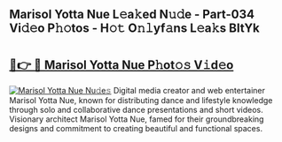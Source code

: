 ## Marisol Yotta Nue L𝚎a𝚔ed N𝚞𝚍e - Part-034 Vi𝚍𝚎o P𝚑𝚘tos - H𝚘𝚝 O𝚗𝚕yf𝚊ns L𝚎a𝚔s BItYk

# <h2><a href="http://kf2cm4g.oniu.top/?m=Marisol+Yotta+Nue">🔗👉 🔴 Marisol Yotta Nue P𝚑ot𝚘𝚜 V𝚒d𝚎o</a></h2>

[![Marisol Yotta Nue Nu𝚍e𝚜](https://i.imgur.com/0qMVB7G.gif)](http://kf2cm4g.oniu.top/?m=Marisol+Yotta+Nue)
Digital media creator and web entertainer Marisol Yotta Nue, known for distributing dance and lifestyle knowledge through solo and collaborative dance presentations and short videos. Visionary architect Marisol Yotta Nue, famed for their groundbreaking designs and commitment to creating beautiful and functional spaces.  
